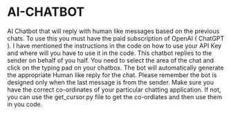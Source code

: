 # AI-CHATBOT
AI Chatbot that will reply with human like messages based on the previous chats.
To use this you must have the paid subscription of OpenAI ( ChatGPT ).
I have mentioned the instructions in the code on how to use your API Key and where will you have to use it in the code.
This chatbot replies to the sender on behalf of you half. 
You need to select the area of the chat and click on the typing pad on your chatbox.
The bot will automatically generate the appropriate Human like reply for the chat.
Please remember the bot is designed only when the last message is from the sender. 
Make sure you have the correct co-ordinates of your particular chatting application.
If not, you can use the get_cursor.py file to get the co-ordiates and then use them in you code.


